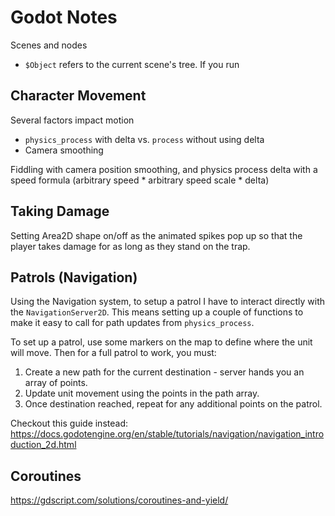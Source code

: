 # Godot Notes

Scenes and nodes

- `$Object` refers to the current scene's tree. If you run

## Character Movement


Several factors impact motion

* `physics_process` with delta vs. `process` without using delta
* Camera smoothing

Fiddling with camera position smoothing, and physics process delta with a speed formula (arbitrary speed * arbitrary speed scale * delta)


## Taking Damage

Setting Area2D shape on/off as the animated spikes pop up so that the player takes damage for as long as they stand on the trap.


## Patrols (Navigation)

Using the Navigation system, to setup a patrol I have to interact directly with the `NavigationServer2D`. This means setting up a couple of functions to make it easy to call for path updates from `physics_process`.

To set up a patrol, use some markers on the map to define where the unit will move. Then for a full patrol to work, you must:

1. Create a new path for the current destination - server hands you an array of points.
2. Update unit movement using the points in the path array.
3. Once destination reached, repeat for any additional points on the patrol.

Checkout this guide instead: 
https://docs.godotengine.org/en/stable/tutorials/navigation/navigation_introduction_2d.html




## Coroutines

https://gdscript.com/solutions/coroutines-and-yield/

